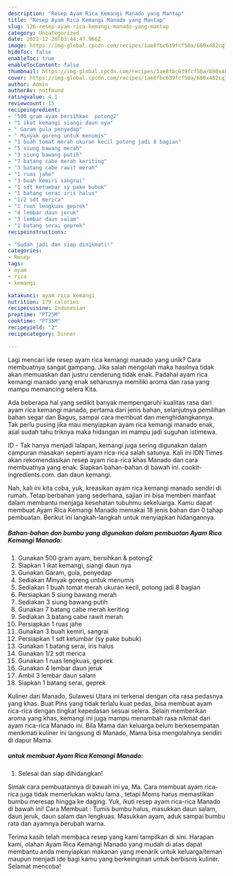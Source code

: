 ```yaml
---
description: "Resep Ayam Rica Kemangi Manado yang Mantap"
title: "Resep Ayam Rica Kemangi Manado yang Mantap"
slug: 126-resep-ayam-rica-kemangi-manado-yang-mantap
category: Uncategorized
date: 2022-12-20T03:44:47.966Z
image: https://img-global.cpcdn.com/recipes/1ae8fbc639fcf50a/680x482cq70/ayam-rica-kemangi-manado-foto-resep-utama.jpg
hideToc: false
enableToc: true
enableTocContent: false
thumbnail: https://img-global.cpcdn.com/recipes/1ae8fbc639fcf50a/680x482cq70/ayam-rica-kemangi-manado-foto-resep-utama.jpg
cover: https://img-global.cpcdn.com/recipes/1ae8fbc639fcf50a/680x482cq70/ayam-rica-kemangi-manado-foto-resep-utama.jpg
author: Admin
authorAv: notfound
ratingvalue: 4.1
reviewcount: 15
recipeingredient:
- "500 gram ayam bersihkan  potong2"
- "1 ikat kemangi siangi daun nya"
- " Garam gula penyedap"
- " Minyak goreng untuk menumis"
- "1 buah tomat merah ukuran kecil potong jadi 8 bagian"
- "5 siung bawang merah"
- "3 siung bawang putih"
- "7 batang cabe merah keriting"
- "3 batang cabe rawit merah"
- "1 ruas jahe"
- "3 buah kemiri sangrai"
- "1 sdt ketumbar sy pake bubuk"
- "1 batang serai iris halus"
- "1/2 sdt merica"
- "1 ruas lengkuas geprek"
- "4 lembar daun jeruk"
- "3 lembar daun salam"
- "1 batang serai geprek"
recipeinstructions:

- "Sudah jadi dan siap dinikmati!"
categories:
- Resep
tags:
- ayam
- rica
- kemangi

katakunci: ayam rica kemangi 
nutrition: 179 calories
recipecuisine: Indonesian
preptime: "PT25M"
cooktime: "PT35M"
recipeyield: "2"
recipecategory: Dinner

---
```





Lagi mencari ide resep ayam rica kemangi manado yang unik? Cara membuatnya sangat gampang. Jika salah mengolah maka hasilnya tidak akan memuaskan dan justru cenderung tidak enak. Padahal ayam rica kemangi manado yang enak seharusnya memiliki aroma dan rasa yang mampu memancing selera Kita.





Ada beberapa hal yang sedikit banyak mempengaruhi kualitas rasa dari ayam rica kemangi manado, pertama dari jenis bahan, selanjutnya pemilihan bahan segar dan Bagus, sampai cara membuat dan menghidangkannya. Tak perlu pusing jika mau menyiapkan ayam rica kemangi manado enak,      asal sudah tahu triknya maka hidangan ini mampu jadi suguhan istimewa.














ID - Tak hanya menjadi lalapan, kemangi juga sering digunakan dalam campuran masakan seperti ayam rica-rica salah satunya. Kali ini IDN Times akan rekomendasikan resep ayam rica-rica khas Manado dan cara membuatnya yang enak. Siapkan bahan-bahan di bawah ini. cookit-ingredients.com. dan daun kemangi.






Nah, kali ini kita coba, yuk, kreasikan ayam rica kemangi manado sendiri di rumah. Tetap berbahan yang sederhana, sajian ini bisa memberi manfaat dalam membantu menjaga kesehatan tubuhmu sekeluarga. Kamu dapat membuat Ayam Rica Kemangi Manado memakai 18 jenis bahan dan 0 tahap pembuatan. Berikut ini langkah-langkah untuk menyiapkan hidangannya.

<!--inarticleads1-->

##### Bahan-bahan dan bumbu yang digunakan dalam pembuatan Ayam Rica Kemangi Manado:

1. Gunakan 500 gram ayam, bersihkan &amp; potong2
1. Siapkan 1 ikat kemangi, siangi daun nya
1. Gunakan  Garam, gula, penyedap
1. Sediakan  Minyak goreng untuk menumis
1. Sediakan 1 buah tomat merah ukuran kecil, potong jadi 8 bagian
1. Persiapkan 5 siung bawang merah
1. Sediakan 3 siung bawang putih
1. Gunakan 7 batang cabe merah keriting
1. Sediakan 3 batang cabe rawit merah
1. Persiapkan 1 ruas jahe
1. Gunakan 3 buah kemiri, sangrai
1. Persiapkan 1 sdt ketumbar (sy pake bubuk)
1. Gunakan 1 batang serai, iris halus
1. Gunakan 1/2 sdt merica
1. Gunakan 1 ruas lengkuas, geprek
1. Gunakan 4 lembar daun jeruk
1. Ambil 3 lembar daun salam
1. Siapkan 1 batang serai, geprek


Kuliner dari Manado, Sulawesi Utara ini terkenal dengan cita rasa pedasnya yang khas. Buat Pins yang tidak terlalu kuat pedas, bisa membuat ayam rica-rica dengan tingkat kepedasan sesuai selera. Selain memberikan aroma yang khas, kemangi ini juga mampu menambah rasa nikmat dari ayam rica-rica Manado ini. Bila Mama dan keluarga belum berkesempatan menikmati kuliner ini langsung di Manado, Mama bisa mengolahnya sendiri di dapur Mama. 

<!--inarticleads2-->

#####  untuk membuat Ayam Rica Kemangi Manado:


1. Selesai dan siap dihidangkan!

Simak cara pembuatannya di bawah ini ya, Ma. Cara membuat ayam rica-rica juga tidak memerlukan waktu lama., tetapi Moms harus memastikan bumbu meresap hingga ke daging. Yuk, ikuti resep ayam rica-rica Manado di bawah ini! Cara Membuat : Tumis bumbu halus, masukkan daun salam, daun jeruk, daun salam dan lengkuas. Masukkan ayam, aduk sampai bumbu rata dan ayamnya berubah warna. 

Terima kasih telah membaca resep yang kami tampilkan di sini. Harapan kami, olahan Ayam Rica Kemangi Manado yang mudah di atas dapat membantu anda menyiapkan makanan yang menarik untuk keluarga/teman maupun menjadi ide bagi kamu yang berkeinginan untuk berbisnis kuliner. Selamat mencoba!
